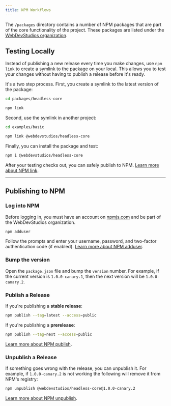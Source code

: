 ```yaml
---
title: NPM Workflows
---
```


The `/packages` directory contains a number of NPM packages that are part of the core functionality of the project. These packages are listed under the [WebDevStudios organization](https://www.npmjs.com/org/webdevstudios).

## Testing Locally

Instead of publishing a new release every time you make changes, use `npm link` to create a symlink to the package on your local. This allows you to test your changes without having to publish a release before it's ready.

It's a two step process. First, you create a symlink to the latest version of the package:

```bash
cd packages/headless-core
```

```bash
npm link
```

Second, use the symlink in another project:

```bash
cd examples/basic
```

```bash
npm link @webdevstudios/headless-core
```

Finally, you can install the package and test:

```bash
npm i @webdevstudios/headless-core
```

After your testing checks out, you can safely publish to NPM. [Learn more about NPM link](https://docs.npmjs.com/cli/v7/commands/npm-link).

---

## Publishing to NPM

### Log into NPM

Before logging in, you must have an account on [npmjs.com](https://npmjs.com/) and be part of the WebDevStudios organization.

```bash
npm adduser
```

Follow the prompts and enter your username, password, and two-factor authentication code (if enabled). [Learn more about NPM adduser](https://docs.npmjs.com/cli/v7/commands/npm-adduser).

### Bump the version

Open the `package.json` file and bump the `version` number. For example, if the current version is `1.0.0-canary.1`, then the next version will be `1.0.0-canary.2`.

### Publish a Release

If you're publishing a **stable release**:

```bash
npm publish --tag=latest --access=public
```

If you're publishing a **prerelease**:

```bash
npm publish --tag=next --access=public
```

[Learn more about NPM publish](https://docs.npmjs.com/cli/v7/commands/npm-publish).

### Unpublish a Release

If something goes wrong with the release, you can unpublish it. For example, if `1.0.0-canary.2` is not working the following will remove it from NPM's registry:

```bash
npm unpublish @webdevstudios/headless-core@1.0.0-canary.2
```

[Learn more about NPM unpublish](https://docs.npmjs.com/cli/v7/commands/npm-unpublish).
